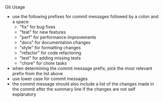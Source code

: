 Git Usage
- use the following prefixes for commit messages followed by a colon and a space:
  - "fix" for bug fixes
  - "feat" for new features
  - "perf" for performance improvements
  - "docs" for documentation changes
  - "style" for formatting changes
  - "refactor" for code refactoring
  - "test" for adding missing tests
  - "chore" for chore tasks
- when determining the commit message prefix, pick the most relevant prefix from the list above
- use lower case for commit messages
- the commit message should also include a list of the changes made in the commit after the summary line if the changes are not self explanatory